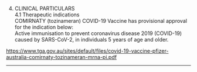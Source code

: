 4. CLINICAL PARTICULARS  
4.1 Therapeutic indications  
COMIRNATY (tozinameran) COVID-19 Vaccine has provisional approval for the indication below:  
Active immunisation to prevent coronavirus disease 2019 (COVID-19) caused by SARS-CoV-2, in individuals 5 years of age and older.

https://www.tga.gov.au/sites/default/files/covid-19-vaccine-pfizer-australia-comirnaty-tozinameran-mrna-pi.pdf

---

